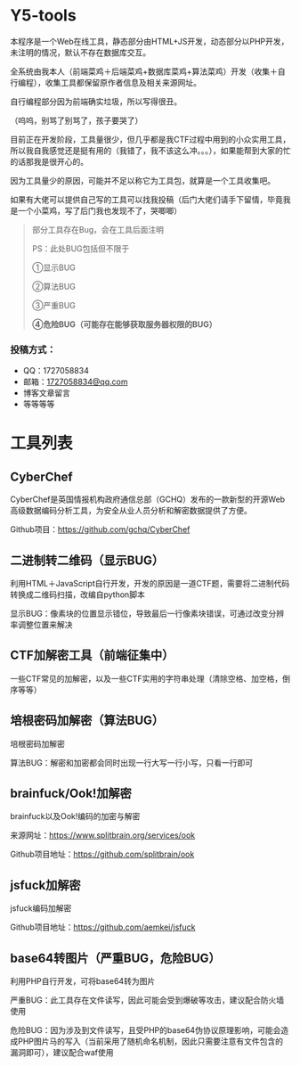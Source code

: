 # Y5-tools

本程序是一个Web在线工具，静态部分由HTML+JS开发，动态部分以PHP开发，未注明的情况，默认不存在数据库交互。

全系统由我本人（前端菜鸡＋后端菜鸡+数据库菜鸡+算法菜鸡）开发（收集＋自行编程），收集工具都保留原作者信息及相关来源网址。

自行编程部分因为前端确实垃圾，所以写得很丑。

（呜呜，别骂了别骂了，孩子要哭了）

目前正在开发阶段，工具量很少，但几乎都是我CTF过程中用到的小众实用工具，所以我自我感觉还是挺有用的（我错了，我不该这么冲。。。），如果能帮到大家的忙的话那我是很开心的。

因为工具量少的原因，可能并不足以称它为工具包，就算是一个工具收集吧。

如果有大佬可以提供自己写的工具可以找我投稿（后门大佬们请手下留情，毕竟我是一个小菜鸡，写了后门我也发现不了，哭唧唧）

> 部分工具存在Bug，会在工具后面注明
>
> PS：此处BUG包括但不限于
>
> ①显示BUG
>
> ②算法BUG
>
> ③严重BUG
>
> **④危险BUG（可能存在能够获取服务器权限的BUG）**

### 投稿方式：

- QQ：1727058834
- 邮箱：1727058834@qq.com
- 博客文章留言
- 等等等等

# 工具列表

## CyberChef

CyberChef是英国情报机构政府通信总部（GCHQ）发布的一款新型的开源Web高级数据编码分析工具，为安全从业人员分析和解密数据提供了方便。

Github项目：https://github.com/gchq/CyberChef

## 二进制转二维码（显示BUG）

利用HTML＋JavaScript自行开发，开发的原因是一道CTF题，需要将二进制代码转换成二维码扫描，改编自python脚本

显示BUG：像素块的位置显示错位，导致最后一行像素块错误，可通过改变分辨率调整位置来解决

## CTF加解密工具（前端征集中）

一些CTF常见的加解密，以及一些CTF实用的字符串处理（清除空格、加空格，倒序等等）

## 培根密码加解密（算法BUG）

培根密码加解密

算法BUG：解密和加密都会同时出现一行大写一行小写，只看一行即可

## brainfuck/Ook!加解密

brainfuck以及Ook!编码的加密与解密

来源网址：https://www.splitbrain.org/services/ook

Github项目地址：https://github.com/splitbrain/ook

## jsfuck加解密

jsfuck编码加解密

Github项目地址：https://github.com/aemkei/jsfuck

## base64转图片（严重BUG，危险BUG）

利用PHP自行开发，可将base64转为图片

严重BUG：此工具存在文件读写，因此可能会受到爆破等攻击，建议配合防火墙使用

危险BUG：因为涉及到文件读写，且受PHP的base64伪协议原理影响，可能会造成PHP图片马的写入（当前采用了随机命名机制，因此只需要注意有文件包含的漏洞即可），建议配合waf使用
